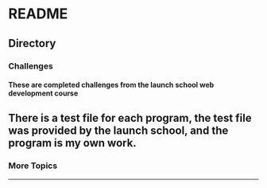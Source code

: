 # README #
## Directory

### Challenges
#### These are completed challenges from the launch school web development course
There is a test file for each program, the test file was provided by the launch school, and the program is my own work.
--- 
### More Topics
--- 
